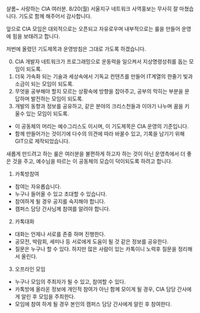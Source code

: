 샬롬~ 사랑하는 CIA 여러분.
8/20(월) 서울지구 네트워크 사역홍보는 무사히 잘 마쳤습니다.
기도로 함께 해주어서 감사합니다.

앞으로 CIA 모임은 대외적으로는 오픈되고 자유로우며
내부적으로는 룰을 만들어 운영에 힘을 보태려고 합니다.

저번에 올렸던 기도제목과 운영방침은 그대로 가도록 하겠습니다.

0. CIA 개발자 네트워크가 프로그래밍으로 운동력을 일으켜서 지상명령성취를 돕는 모임이 되도록.
1. 더욱 가속화 되는 기술과 세상속에서 기독교 컨텐츠를 만들어 IT계열의 한줄기 빛과 소금이 되는 모임이 되도록.
2. 무엇을 공부해야 할지 모르는 상황속에 방향을 잡아주고, 공부의 막히는 부분을 문답하며 발전하는 모임이 되도록.
3. 개발의 동향과 정보를 공유하고, 같은 분야의 크리스천들과 이야기 나누며 꿈을 키울수 있는 모임이 되도록.

- 이 공동체의 머리는 예수그리스도 이시며, 이 기도제목은 CIA 운영의 기준입니다.
- 함께 만들어가는 것이기에 다수의 의견에 따라 바꿀수 있고, 기록을 남기기 위해 GIT으로 제작되었습니다.

새롭게 만드려고 하는 룰은 여러분을 불편하게 하고자 하는 것이 아닌
운영측에서 더 좋은 것을 주고, 예수님을 따르는 이 공동체의 모습이 덕이되도록 하려고 합니다.

1. 카톡방참여
- 참여는 자유롭습니다.
- 누구나 들어올 수 있고 초대할 수 있습니다. 
- 참여하게 될 경우 공지를 숙지해야 합니다.
- 캠퍼스 담당 간사님께 참여를 알려야 합니다.
 
2. 카톡대화
- 대화는 언제나 서로를 존중 하며 진행한다.
- 공모전, 박람회, 세미나 등 서로에게 도움이 될 것 같은 정보를 공유한다.
- 질문은 누구나 할 수 있다. 하지만 많은 사람이 있는 카톡이니 노력후 질문을 정리해서 올린다.

3. 오프라인 모임
- 누구나 모임의 주최자가 될 수 있고, 참여할 수 있다.
- 카톡방에 올라온 정보에 개인적 참여가 아닌 함께 모이게 될 경우, CIA 담당 간사에게 알린 후 모임을 주최한다.
- 모임에 참여 하게 될 경우 본인의 캠퍼스 담당 간사에게 알린 후 참여한다.
